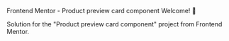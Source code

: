 Frontend Mentor - Product preview card component
Welcome! 👋

Solution for the "Product preview card component" project from Frontend Mentor.
